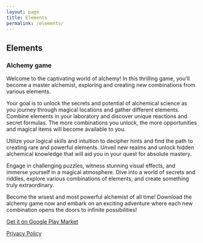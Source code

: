 ```yaml
---
layout: page
title: Elements
permalink: /elements/
---
```


## Elements

### Alchemy game

Welcome to the captivating world of alchemy! In this thrilling game, you'll become a master alchemist, exploring and creating new combinations from various elements.

Your goal is to unlock the secrets and potential of alchemical science as you journey through magical locations and gather different elements. Combine elements in your laboratory and discover unique reactions and secret formulas. The more combinations you unlock, the more opportunities and magical items will become available to you.

Utilize your logical skills and intuition to decipher hints and find the path to creating rare and powerful elements. Unveil new realms and unlock hidden alchemical knowledge that will aid you in your quest for absolute mastery.

Engage in challenging puzzles, witness stunning visual effects, and immerse yourself in a magical atmosphere. Dive into a world of secrets and riddles, explore various combinations of elements, and create something truly extraordinary.

Become the wisest and most powerful alchemist of all time! Download the alchemy game now and embark on an exciting adventure where each new combination opens the doors to infinite possibilities!

[Get it on Google Play Market](https://play.google.com/store/apps/details?id=one.allme.elements)

[Privacy Policy](https://sites.google.com/view/elements-game/main-page/privacy-policy)
